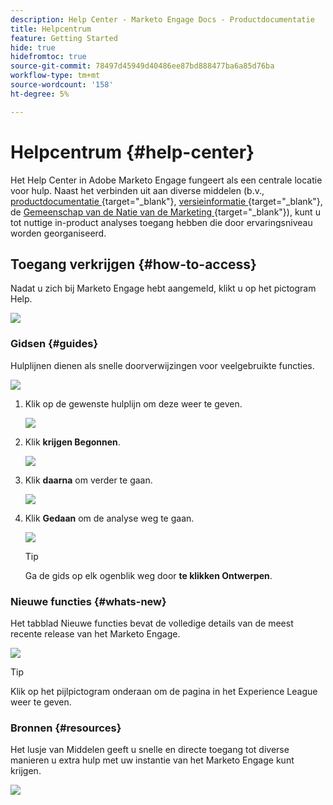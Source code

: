 ```yaml
---
description: Help Center - Marketo Engage Docs - Productdocumentatie
title: Helpcentrum
feature: Getting Started
hide: true
hidefromtoc: true
source-git-commit: 78497d45949d40486ee87bd888477ba6a85d76ba
workflow-type: tm+mt
source-wordcount: '158'
ht-degree: 5%

---
```


# Helpcentrum {#help-center}

Het Help Center in Adobe Marketo Engage fungeert als een centrale locatie voor hulp. Naast het verbinden uit aan diverse middelen (b.v., [ productdocumentatie ](/help/marketo/home.md){target="_blank"}, [ versieinformatie ](/help/marketo/release-notes/current.md){target="_blank"}, de [ Gemeenschap van de Natie van de Marketing ](https://nation.marketo.com/) {target="_blank"}), kunt u tot nuttige in-product analyses toegang hebben die door ervaringsniveau worden georganiseerd.

## Toegang verkrijgen {#how-to-access}

Nadat u zich bij Marketo Engage hebt aangemeld, klikt u op het pictogram Help.

![](assets/help-center-1.png)

### Gidsen {#guides}

Hulplijnen dienen als snelle doorverwijzingen voor veelgebruikte functies.

![](assets/help-center-2.png)

1. Klik op de gewenste hulplijn om deze weer te geven.

   ![](assets/help-center-3.png)

1. Klik **krijgen Begonnen**.

   ![](assets/help-center-4.png)

1. Klik **daarna** om verder te gaan.

   ![](assets/help-center-5.png)

1. Klik **Gedaan** om de analyse weg te gaan.

   ![](assets/help-center-6.png)

   >[!TIP]
   >
   >Ga de gids op elk ogenblik weg door **te klikken Ontwerpen**.

### Nieuwe functies {#whats-new}

Het tabblad Nieuwe functies bevat de volledige details van de meest recente release van het Marketo Engage.

![](assets/help-center-7.png)

>[!TIP]
>
>Klik op het pijlpictogram onderaan om de pagina in het Experience League weer te geven.

### Bronnen {#resources}

Het lusje van Middelen geeft u snelle en directe toegang tot diverse manieren u extra hulp met uw instantie van het Marketo Engage kunt krijgen.

![](assets/help-center-8.png)
